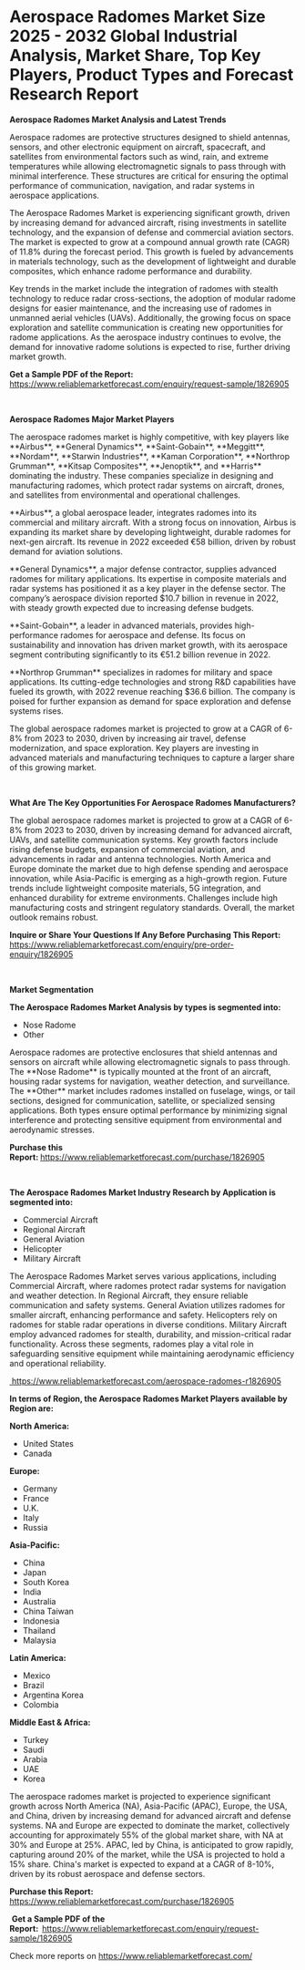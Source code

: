 <p><h1>Aerospace Radomes Market Size 2025 - 2032 Global Industrial Analysis, Market Share, Top Key Players, Product Types and Forecast Research Report</h1></p><p><strong>Aerospace Radomes Market Analysis and Latest Trends</strong></p>
<p><p>Aerospace radomes are protective structures designed to shield antennas, sensors, and other electronic equipment on aircraft, spacecraft, and satellites from environmental factors such as wind, rain, and extreme temperatures while allowing electromagnetic signals to pass through with minimal interference. These structures are critical for ensuring the optimal performance of communication, navigation, and radar systems in aerospace applications.</p><p>The Aerospace Radomes Market is experiencing significant growth, driven by increasing demand for advanced aircraft, rising investments in satellite technology, and the expansion of defense and commercial aviation sectors. The market is expected to grow at a compound annual growth rate (CAGR) of 11.8% during the forecast period. This growth is fueled by advancements in materials technology, such as the development of lightweight and durable composites, which enhance radome performance and durability.</p><p>Key trends in the market include the integration of radomes with stealth technology to reduce radar cross-sections, the adoption of modular radome designs for easier maintenance, and the increasing use of radomes in unmanned aerial vehicles (UAVs). Additionally, the growing focus on space exploration and satellite communication is creating new opportunities for radome applications. As the aerospace industry continues to evolve, the demand for innovative radome solutions is expected to rise, further driving market growth.</p></p>
<p><strong>Get a Sample PDF of the Report:&nbsp;</strong> <a href="https://www.reliablemarketforecast.com/enquiry/request-sample/1826905?utm_campaign=1885&utm_medium=2&utm_source=Github&utm_content=ia&utm_term=23012025&utm_id=aerospace-radomes">https://www.reliablemarketforecast.com/enquiry/request-sample/1826905</a></p>
<p>&nbsp;</p>
<p><strong>Aerospace Radomes Major Market Players</strong></p>
<p><p>The aerospace radomes market is highly competitive, with key players like **Airbus**, **General Dynamics**, **Saint-Gobain**, **Meggitt**, **Nordam**, **Starwin Industries**, **Kaman Corporation**, **Northrop Grumman**, **Kitsap Composites**, **Jenoptik**, and **Harris** dominating the industry. These companies specialize in designing and manufacturing radomes, which protect radar systems on aircraft, drones, and satellites from environmental and operational challenges.</p><p>**Airbus**, a global aerospace leader, integrates radomes into its commercial and military aircraft. With a strong focus on innovation, Airbus is expanding its market share by developing lightweight, durable radomes for next-gen aircraft. Its revenue in 2022 exceeded €58 billion, driven by robust demand for aviation solutions.</p><p>**General Dynamics**, a major defense contractor, supplies advanced radomes for military applications. Its expertise in composite materials and radar systems has positioned it as a key player in the defense sector. The company’s aerospace division reported $10.7 billion in revenue in 2022, with steady growth expected due to increasing defense budgets.</p><p>**Saint-Gobain**, a leader in advanced materials, provides high-performance radomes for aerospace and defense. Its focus on sustainability and innovation has driven market growth, with its aerospace segment contributing significantly to its €51.2 billion revenue in 2022.</p><p>**Northrop Grumman** specializes in radomes for military and space applications. Its cutting-edge technologies and strong R&D capabilities have fueled its growth, with 2022 revenue reaching $36.6 billion. The company is poised for further expansion as demand for space exploration and defense systems rises.</p><p>The global aerospace radomes market is projected to grow at a CAGR of 6-8% from 2023 to 2030, driven by increasing air travel, defense modernization, and space exploration. Key players are investing in advanced materials and manufacturing techniques to capture a larger share of this growing market.</p></p>
<p>&nbsp;</p>
<p><strong>What Are The Key Opportunities For Aerospace Radomes Manufacturers?</strong></p>
<p><p>The global aerospace radomes market is projected to grow at a CAGR of 6-8% from 2023 to 2030, driven by increasing demand for advanced aircraft, UAVs, and satellite communication systems. Key growth factors include rising defense budgets, expansion of commercial aviation, and advancements in radar and antenna technologies. North America and Europe dominate the market due to high defense spending and aerospace innovation, while Asia-Pacific is emerging as a high-growth region. Future trends include lightweight composite materials, 5G integration, and enhanced durability for extreme environments. Challenges include high manufacturing costs and stringent regulatory standards. Overall, the market outlook remains robust.</p></p>
<p><strong>Inquire or Share Your Questions If Any Before Purchasing This Report:</strong> <a href="https://www.reliablemarketforecast.com/enquiry/pre-order-enquiry/1826905?utm_campaign=1885&utm_medium=2&utm_source=Github&utm_content=ia&utm_term=23012025&utm_id=aerospace-radomes">https://www.reliablemarketforecast.com/enquiry/pre-order-enquiry/1826905</a></p>
<p>&nbsp;</p>
<p><strong>Market Segmentation</strong></p>
<p><strong>The Aerospace Radomes Market Analysis by types is segmented into:</strong></p>
<p><ul><li>Nose Radome</li><li>Other</li></ul></p>
<p><p>Aerospace radomes are protective enclosures that shield antennas and sensors on aircraft while allowing electromagnetic signals to pass through. The **Nose Radome** is typically mounted at the front of an aircraft, housing radar systems for navigation, weather detection, and surveillance. The **Other** market includes radomes installed on fuselage, wings, or tail sections, designed for communication, satellite, or specialized sensing applications. Both types ensure optimal performance by minimizing signal interference and protecting sensitive equipment from environmental and aerodynamic stresses.</p></p>
<p><strong>Purchase this Report:&nbsp;</strong><a href="https://www.reliablemarketforecast.com/purchase/1826905?utm_campaign=1885&utm_medium=2&utm_source=Github&utm_content=ia&utm_term=23012025&utm_id=aerospace-radomes">https://www.reliablemarketforecast.com/purchase/1826905</a></p>
<p>&nbsp;</p>
<p><strong>The Aerospace Radomes Market Industry Research by Application is segmented into:</strong></p>
<p><ul><li>Commercial Aircraft</li><li>Regional Aircraft</li><li>General Aviation</li><li>Helicopter</li><li>Military Aircraft</li></ul></p>
<p><p>The Aerospace Radomes Market serves various applications, including Commercial Aircraft, where radomes protect radar systems for navigation and weather detection. In Regional Aircraft, they ensure reliable communication and safety systems. General Aviation utilizes radomes for smaller aircraft, enhancing performance and safety. Helicopters rely on radomes for stable radar operations in diverse conditions. Military Aircraft employ advanced radomes for stealth, durability, and mission-critical radar functionality. Across these segments, radomes play a vital role in safeguarding sensitive equipment while maintaining aerodynamic efficiency and operational reliability.</p></p>
<p><a href="https://www.reliablemarketforecast.com/aerospace-radomes-r1826905?utm_campaign=1885&utm_medium=2&utm_source=Github&utm_content=ia&utm_term=23012025&utm_id=aerospace-radomes">&nbsp;https://www.reliablemarketforecast.com/aerospace-radomes-r1826905</a></p>
<p><strong>In terms of Region, the Aerospace Radomes Market Players available by Region are:</strong></p>
<p>
    <p> <strong> North America: </strong>
        <ul>
            <li>United States</li>
            <li>Canada</li>
        </ul>
        </p> 
    <p> <strong> Europe: </strong>
        <ul>
            <li>Germany</li>
            <li>France</li>
            <li>U.K.</li>
            <li>Italy</li>
            <li>Russia</li>
        </ul>
        </p> 
    <p> <strong> Asia-Pacific: </strong>
        <ul>
            <li>China</li>
            <li>Japan</li>
            <li>South Korea</li>
            <li>India</li>
            <li>Australia</li>
            <li>China Taiwan</li>
            <li>Indonesia</li>
            <li>Thailand</li>
            <li>Malaysia</li>
        </ul>
        </p> 
    <p> <strong> Latin America: </strong>
        <ul>
            <li>Mexico</li>
            <li>Brazil</li>
            <li>Argentina Korea</li>
            <li>Colombia</li>
        </ul>
        </p> 
    <p> <strong> Middle East & Africa: </strong>
        <ul>
            <li>Turkey</li>
            <li>Saudi</li>
            <li>Arabia</li>
            <li>UAE</li>
            <li>Korea</li>
        </ul>
    </p>
    </p>
<p><p>The aerospace radomes market is projected to experience significant growth across North America (NA), Asia-Pacific (APAC), Europe, the USA, and China, driven by increasing demand for advanced aircraft and defense systems. NA and Europe are expected to dominate the market, collectively accounting for approximately 55% of the global market share, with NA at 30% and Europe at 25%. APAC, led by China, is anticipated to grow rapidly, capturing around 20% of the market, while the USA is projected to hold a 15% share. China's market is expected to expand at a CAGR of 8-10%, driven by its robust aerospace and defense sectors.</p></p>
<p><strong>Purchase this Report: </strong><a href="https://www.reliablemarketforecast.com/purchase/1826905?utm_campaign=1885&utm_medium=2&utm_source=Github&utm_content=ia&utm_term=23012025&utm_id=aerospace-radomes">https://www.reliablemarketforecast.com/purchase/1826905</a></p>
<p>&nbsp;<strong>Get a Sample PDF of the Report:&nbsp;&nbsp;</strong><a href="https://www.reliablemarketforecast.com/enquiry/request-sample/1826905?utm_campaign=1885&utm_medium=2&utm_source=Github&utm_content=ia&utm_term=23012025&utm_id=aerospace-radomes">https://www.reliablemarketforecast.com/enquiry/request-sample/1826905</a></p>
<p><strong></strong></p>
<p>Check more reports on <a href="https://www.reliablemarketforecast.com/?utm_campaign=1885&utm_medium=2&utm_source=Github&utm_content=ia&utm_term=23012025&utm_id=aerospace-radomes">https://www.reliablemarketforecast.com/</a></p>